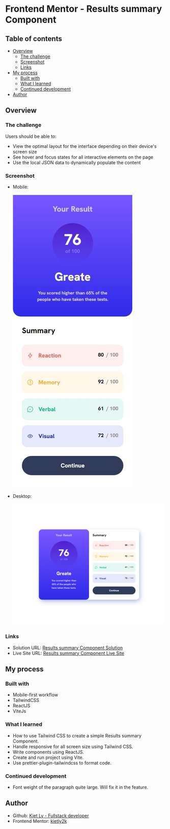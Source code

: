 # Frontend Mentor - Results summary Component

## Table of contents

- [Overview](#overview)
  - [The challenge](#the-challenge)
  - [Screenshot](#screenshot)
  - [Links](#links)
- [My process](#my-process)
  - [Built with](#built-with)
  - [What I learned](#what-i-learned)
  - [Continued development](#continued-development)
- [Author](#author)

## Overview

### The challenge

Users should be able to:
- View the optimal layout for the interface depending on their device's screen size
- See hover and focus states for all interactive elements on the page
- Use the local JSON data to dynamically populate the content

### Screenshot

- Mobile:\
\
![](./public/images/screenshot-mobile.jpeg)

- Desktop:\
\
![](./public/images/screenshot-desktop.png)

### Links

- Solution URL: [Results summary Component Solution](https://github.com/kietly2k/results-summary)
- Live Site URL: [Results summary Component Live Site](https://kietly2k.github.io/results-summary)

## My process

### Built with

- Mobile-first workflow
- TailwindCSS
- ReactJS
- ViteJs

### What I learned

- How to use Tailwind CSS to create a simple Results summary Component.
- Handle responsive for all screen size using Tailwind CSS.
- Write components using ReactJS.
- Create and run project using Vite.
- Use prettier-plugin-tailwindcss to format code.

### Continued development

- Font weight of the paragraph quite large. Will fix it in the feature.

## Author

- Github: [Kiet Ly - Fullstack developer](https://github.com/kietly2k)
- Frontend Mentor: [kietly2k](https://www.frontendmentor.io/profile/kietly2k)